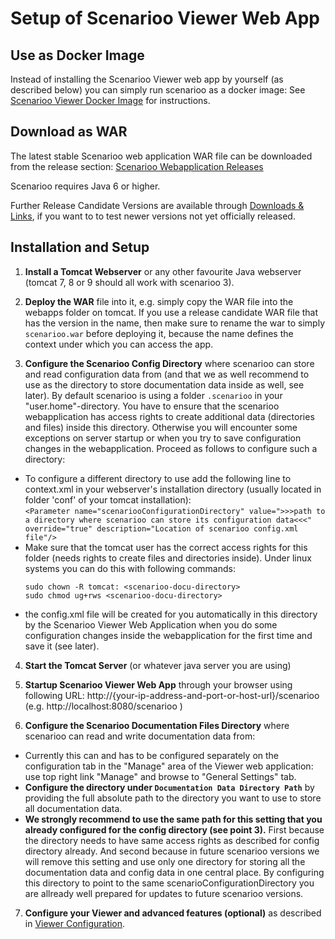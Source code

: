 # Setup of Scenarioo Viewer Web App

## Use as Docker Image

Instead of installing the Scenarioo Viewer web app by yourself (as described below) you can simply run scenarioo as a docker image: See [Scenarioo Viewer Docker Image](Scenarioo-Viewer-Docker-Image.md) for instructions.

## Download as WAR

The latest stable Scenarioo web application WAR file can be downloaded from the release section:
[Scenarioo Webapplication Releases](https://github.com/scenarioo/scenarioo/releases)

Scenarioo requires Java 6 or higher.

Further Release Candidate Versions are available through [Downloads & Links](downloads-and-links.md), if you want to to test newer versions not yet officially released.

## Installation and Setup

1. **Install a Tomcat Webserver** or any other favourite Java webserver (tomcat 7, 8 or 9 should all work with scenarioo 3).

2. **Deploy the WAR** file into it, e.g. simply copy the WAR file into the webapps folder on tomcat. If you use a release candidate WAR file that has the version in the name, then make sure to rename the war to simply `scenarioo.war` before deploying it, because the name defines the context under which you can access the app.

3. **Configure the Scenarioo Config Directory** where scenarioo can store and read configuration data from (and that we as well recommend to use as the directory to store documentation data inside as well, see later). By default scenarioo is using a folder `.scenarioo` in your "user.home"-directory. You have to ensure that the scenarioo webapplication has access rights to create additional data (directories and files) inside this directory. Otherwise you will encounter some exceptions on server startup or when you try to save configuration changes in the webapplication. Proceed as follows to configure such a directory:
  * To configure a different directory to use add the following line to context.xml in your webserver's installation directory (usually located in folder 'conf' of your tomcat installation):  
`<Parameter name="scenariooConfigurationDirectory" value=">>>path to a directory where scenarioo can store its configuration data<<<" override="true" description="Location of scenarioo config.xml file"/>`
  * Make sure that the tomcat user has the correct access rights for this folder (needs rights to create files and directories inside). Under linux systems you can do this with following commands:
     ```
     sudo chown -R tomcat: <scenarioo-docu-directory>
     sudo chmod ug+rws <scenarioo-docu-directory> 
     ```
  * the config.xml file will be created for you automatically in this directory by the Scenarioo Viewer Web Application when you do some configuration changes inside the webapplication for the first time and save it (see later).

4. **Start the Tomcat Server** (or whatever java server you are using)

5. **Startup Scenarioo Viewer Web App** through your browser using following URL: http://{your-ip-address-and-port-or-host-url}/scenarioo (e.g. http://localhost:8080/scenarioo )

6. **Configure the Scenarioo Documentation Files Directory** where scenarioo can read and write documentation data from:
  * Currently this can and has to be configured separately on the configuration tab in the "Manage" area of the Viewer web application: use top right link "Manage" and browse to "General Settings" tab.
  * **Configure the directory under `Documentation Data Directory Path`** by providing the full absolute path to the directory you want to use to store all documentation data. 
  * **We strongly recommend to use the same path for this setting that you already configured for the config directory (see point 3).** First because the directory needs to have same access rights as described for config directory already. And second because in future scenarioo versions we will remove this setting and use only one directory for storing all the documentation data and config data in one central place. By configuring this directory to point to the same scenarioConfigurationDirectory you are allready well prepared for updates to future scenarioo versions.

7. **Configure your Viewer and advanced features (optional)** as described in [Viewer Configuration](Configuration.md). 

